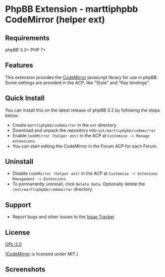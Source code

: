 # PhpBB Extension - marttiphpbb CodeMirror (helper ext)

## Requirements

phpBB 3.2+ PHP 7+

## Features

This extension provides the [CodeMirror](http://codemirror.net/) javascript library for use in phpBB.
Some settings are provided in the ACP, like "Style" and "Key bindings".

## Quick Install

You can install this on the latest release of phpBB 3.2 by following the steps below:

* Create `marttiphpbb/codemirror` in the `ext` directory.
* Download and unpack the repository into `ext/marttiphpbb/codemirror`
* Enable `CodeMirror (helper ext)` in the ACP at `Customise -> Manage extensions`.
* You can start editing the CodeMirror in the Forum ACP for each Forum.

## Uninstall

* Disable `CodeMirror (helper ext)` in the ACP at `Customise -> Extension Management -> Extensions`.
* To permanently uninstall, click `Delete Data`. Optionally delete the `/ext/marttiphpbb/codemirror` directory.

## Support

* Report bugs and other issues to the [Issue Tracker](https://github.com/marttiphpbb/phpbb-ext-codemirror/issues).

## License

[GPL-2.0](license.txt)

([CodeMirror](http://codemirror.net) is licensed under MIT.)

## Screenshots
